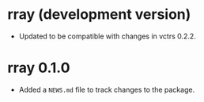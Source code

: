 # rray (development version)

* Updated to be compatible with changes in vctrs 0.2.2.

# rray 0.1.0

* Added a `NEWS.md` file to track changes to the package.
